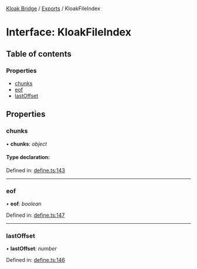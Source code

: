 [Kloak Bridge](../README.md) / [Exports](../modules.md) / KloakFileIndex

# Interface: KloakFileIndex

## Table of contents

### Properties

- [chunks](kloakfileindex.md#chunks)
- [eof](kloakfileindex.md#eof)
- [lastOffset](kloakfileindex.md#lastoffset)

## Properties

### chunks

• **chunks**: *object*

#### Type declaration:

Defined in: [define.ts:143](https://github.com/CoNET-project/kloak-bridge/blob/944a10e/src/define.ts#L143)

___

### eof

• **eof**: *boolean*

Defined in: [define.ts:147](https://github.com/CoNET-project/kloak-bridge/blob/944a10e/src/define.ts#L147)

___

### lastOffset

• **lastOffset**: *number*

Defined in: [define.ts:146](https://github.com/CoNET-project/kloak-bridge/blob/944a10e/src/define.ts#L146)
